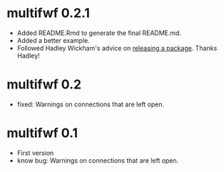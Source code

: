 multifwf 0.2.1
============
* Added README.Rmd to generate the final README.md.
* Added a better example.
* Followed Hadley Wickham's advice on [releasing a package](http://r-pkgs.had.co.nz/). Thanks Hadley!

multifwf 0.2
============
* fixed: Warnings on connections that are left open.

multifwf 0.1
============
* First version
* know bug: Warnings on connections that are left open.
